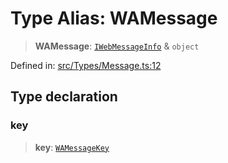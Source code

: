 # Type Alias: WAMessage

> **WAMessage**: [`IWebMessageInfo`](../namespaces/proto/interfaces/IWebMessageInfo.md) & `object`

Defined in: [src/Types/Message.ts:12](https://github.com/Fokusdotid/bail/blob/cf6cc85134e12081bc635cea02cc0eee74033a81/src/Types/Message.ts#L12)

## Type declaration

### key

> **key**: [`WAMessageKey`](WAMessageKey.md)
